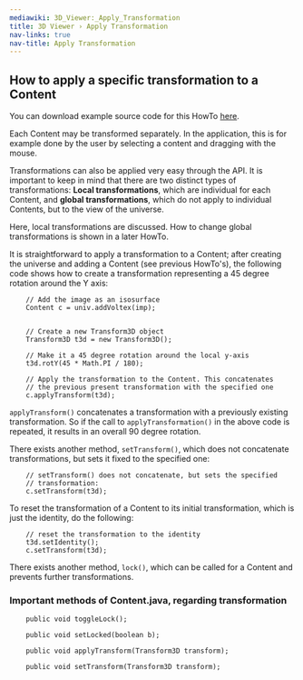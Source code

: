 ```yaml
---
mediawiki: 3D_Viewer:_Apply_Transformation
title: 3D Viewer › Apply Transformation
nav-links: true
nav-title: Apply Transformation
---
```


## How to apply a specific transformation to a Content

You can download example source code for this HowTo [here](/plugins/3d-viewer/example-code).

Each Content may be transformed separately. In the application, this is for example done by the user by selecting a content and dragging with the mouse.

Transformations can also be applied very easy through the API. It is important to keep in mind that there are two distinct types of transformations: **Local transformations**, which are individual for each Content, and **global transformations**, which do not apply to individual Contents, but to the view of the universe.

Here, local transformations are discussed. How to change global transformations is shown in a later HowTo.

It is straightforward to apply a transformation to a Content; after creating the universe and adding a Content (see previous HowTo's), the following code shows how to create a transformation representing a 45 degree rotation around the Y axis:

        // Add the image as an isosurface
        Content c = univ.addVoltex(imp);


        // Create a new Transform3D object
        Transform3D t3d = new Transform3D();

        // Make it a 45 degree rotation around the local y-axis
        t3d.rotY(45 * Math.PI / 180);

        // Apply the transformation to the Content. This concatenates
        // the previous present transformation with the specified one
        c.applyTransform(t3d);

`applyTransform()` concatenates a transformation with a previously existing transformation. So if the call to `applyTransformation()` in the above code is repeated, it results in an overall 90 degree rotation.

There exists another method, `setTransform()`, which does not concatenate transformations, but sets it fixed to the specified one:

        // setTransform() does not concatenate, but sets the specified
        // transformation:
        c.setTransform(t3d);

To reset the transformation of a Content to its initial transformation, which is just the identity, do the following:

        // reset the transformation to the identity
        t3d.setIdentity();
        c.setTransform(t3d);

There exists another method, `lock()`, which can be called for a Content and prevents further transformations.

### Important methods of Content.java, regarding transformation

        public void toggleLock();

        public void setLocked(boolean b);
        
        public void applyTransform(Transform3D transform);
        
        public void setTransform(Transform3D transform);
